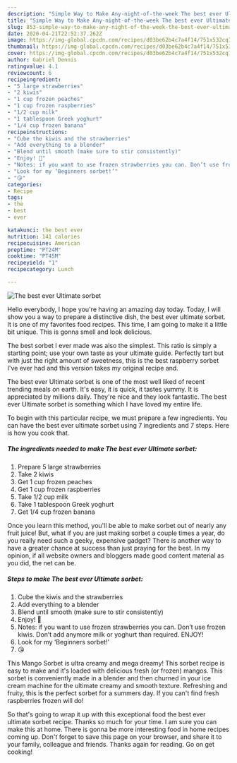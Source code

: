 ```yaml
---
description: "Simple Way to Make Any-night-of-the-week The best ever Ultimate sorbet"
title: "Simple Way to Make Any-night-of-the-week The best ever Ultimate sorbet"
slug: 853-simple-way-to-make-any-night-of-the-week-the-best-ever-ultimate-sorbet
date: 2020-04-21T22:52:37.262Z
image: https://img-global.cpcdn.com/recipes/d03be62b4c7a4f14/751x532cq70/the-best-ever-ultimate-sorbet-recipe-main-photo.jpg
thumbnail: https://img-global.cpcdn.com/recipes/d03be62b4c7a4f14/751x532cq70/the-best-ever-ultimate-sorbet-recipe-main-photo.jpg
cover: https://img-global.cpcdn.com/recipes/d03be62b4c7a4f14/751x532cq70/the-best-ever-ultimate-sorbet-recipe-main-photo.jpg
author: Gabriel Dennis
ratingvalue: 4.1
reviewcount: 6
recipeingredient:
- "5 large strawberries"
- "2 kiwis"
- "1 cup frozen peaches"
- "1 cup frozen raspberries"
- "1/2 cup milk"
- "1 tablespoon Greek yoghurt"
- "1/4 cup frozen banana"
recipeinstructions:
- "Cube the kiwis and the strawberries"
- "Add everything to a blender"
- "Blend until smooth (make sure to stir consistently)"
- "Enjoy! 💝"
- "Notes: if you want to use frozen strawberries you can. Don’t use frozen kiwis. Don’t add anymore milk or yoghurt than required. ENJOY!"
- "Look for my ‘Beginners sorbet!’"
- "😘"
categories:
- Recipe
tags:
- the
- best
- ever

katakunci: the best ever 
nutrition: 141 calories
recipecuisine: American
preptime: "PT24M"
cooktime: "PT45M"
recipeyield: "1"
recipecategory: Lunch

---
```



![The best ever Ultimate sorbet](https://img-global.cpcdn.com/recipes/d03be62b4c7a4f14/751x532cq70/the-best-ever-ultimate-sorbet-recipe-main-photo.jpg)

Hello everybody, I hope you're having an amazing day today. Today, I will show you a way to prepare a distinctive dish, the best ever ultimate sorbet. It is one of my favorites food recipes. This time, I am going to make it a little bit unique. This is gonna smell and look delicious.

The best sorbet I ever made was also the simplest. This ratio is simply a starting point; use your own taste as your ultimate guide. Perfectly tart but with just the right amount of sweetness, this is the best raspberry sorbet I&#39;ve ever had and this version takes my original recipe and.

The best ever Ultimate sorbet is one of the most well liked of recent trending meals on earth. It's easy, it is quick, it tastes yummy. It is appreciated by millions daily. They're nice and they look fantastic. The best ever Ultimate sorbet is something which I have loved my entire life.


To begin with this particular recipe, we must prepare a few ingredients. You can have the best ever ultimate sorbet using 7 ingredients and 7 steps. Here is how you cook that.

<!--inarticleads1-->

##### The ingredients needed to make The best ever Ultimate sorbet:

1. Prepare 5 large strawberries
1. Take 2 kiwis
1. Get 1 cup frozen peaches
1. Get 1 cup frozen raspberries
1. Take 1/2 cup milk
1. Take 1 tablespoon Greek yoghurt
1. Get 1/4 cup frozen banana


Once you learn this method, you&#39;ll be able to make sorbet out of nearly any fruit juice! But, what if you are just making sorbet a couple times a year, do you really need such a geeky, expensive gadget? There is another way to have a greater chance at success than just praying for the best. In my opinion, if all website owners and bloggers made good content material as you did, the net can be. 

<!--inarticleads2-->

##### Steps to make The best ever Ultimate sorbet:

1. Cube the kiwis and the strawberries
1. Add everything to a blender
1. Blend until smooth (make sure to stir consistently)
1. Enjoy! 💝
1. Notes: if you want to use frozen strawberries you can. Don’t use frozen kiwis. Don’t add anymore milk or yoghurt than required. ENJOY!
1. Look for my ‘Beginners sorbet!’
1. 😘


This Mango Sorbet is ultra creamy and mega dreamy! This sorbet recipe is easy to make and it&#39;s loaded with delicious fresh (or frozen) mangos. This sorbet is conveniently made in a blender and then churned in your ice cream machine for the ultimate creamy and smooth texture. Refreshing and fruity, this is the perfect sorbet for a summers day. If you can&#39;t find fresh raspberries frozen will do! 

So that's going to wrap it up with this exceptional food the best ever ultimate sorbet recipe. Thanks so much for your time. I am sure you can make this at home. There is gonna be more interesting food in home recipes coming up. Don't forget to save this page on your browser, and share it to your family, colleague and friends. Thanks again for reading. Go on get cooking!
